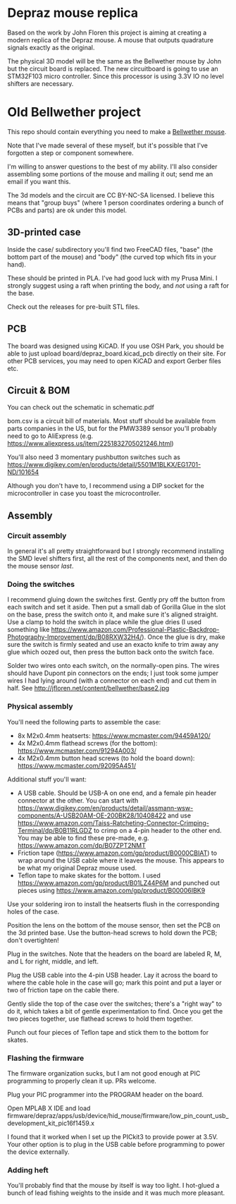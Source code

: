 # Depraz mouse replica

Based on the work by John Floren this project is aiming at creating a modern replica of the Depraz mouse. A mouse that outputs quadrature signals exactly as the original.

The physical 3D model will be the same as the Bellwether mouse by John but the circuit board is replaced. The new circuitboard is going to use an STM32F103 micro controller. Since this processor is using 3.3V IO no level shifters are necessary. 

# Old Bellwether project

This repo should contain everything you need to make a [Bellwether mouse](https://jfloren.net/bellwether.html).

Note that I've made several of these myself, but it's possible that I've forgotten a step or component somewhere.

I'm willing to answer questions to the best of my ability. I'll also consider assembling some portions of the mouse and mailing it out; send me an email if you want this.

The 3d models and the circuit are CC BY-NC-SA licensed. I believe this means that "group buys" (where 1 person coordinates ordering a bunch of PCBs and parts) are ok under this model.

## 3D-printed case

Inside the case/ subdirectory you'll find two FreeCAD files, "base" (the bottom part of the mouse) and "body" (the curved top which fits in your hand).

These should be printed in PLA. I've had good luck with my Prusa Mini. I strongly suggest using a raft when printing the body, and *not* using a raft for the base.

Check out the releases for pre-built STL files.

## PCB

The board was designed using KiCAD. If you use OSH Park, you should be able to just upload board/depraz_board.kicad_pcb directly on their site. For other PCB services, you may need to open KiCAD and export Gerber files etc.

## Circuit & BOM

You can check out the schematic in schematic.pdf

bom.csv is a circuit bill of materials. Most stuff should be available from parts companies in the US, but for the PMW3389 sensor you'll probably need to go to AliExpress (e.g. https://www.aliexpress.us/item/2251832705021246.html)

You'll also need 3 momentary pushbutton switches such as https://www.digikey.com/en/products/detail/5501M1BLKX/EG1701-ND/101654

Although you don't have to, I recommend using a DIP socket for the microcontroller in case you toast the microcontroller.

## Assembly

### Circuit assembly

In general it's all pretty straightforward but I strongly recommend installing the SMD level shifters first, all the rest of the components next, and then do the mouse sensor *last*.

### Doing the switches

I recommend gluing down the switches first. Gently pry off the button from each switch and set it aside. Then put a small dab of Gorilla Glue in the slot on the base, press the switch onto it, and make sure it's aligned straight. Use a clamp to hold the switch in place while the glue dries (I used something like https://www.amazon.com/Professional-Plastic-Backdrop-Photography-Improvement/dp/B08RXW32H4/). Once the glue is dry, make sure the switch is firmly seated and use an exacto knife to trim away any glue which oozed out, then press the button back onto the switch face.

Solder two wires onto each switch, on the normally-open pins. The wires should have Dupont pin connectors on the ends; I just took some jumper wires I had lying around (with a connector on each end) and cut them in half. See http://jfloren.net/content/bellwether/base2.jpg

### Physical assembly

You'll need the following parts to assemble the case:

* 8x M2x0.4mm heatserts: https://www.mcmaster.com/94459A120/
* 4x M2x0.4mm flathead screws (for the bottom): https://www.mcmaster.com/91294A003/
* 4x M2x0.4mm button head screws (to hold the board down): https://www.mcmaster.com/92095A451/

Additional stuff you'll want:

* A USB cable. Should be USB-A on one end, and a female pin header connector at the other. You can start with https://www.digikey.com/en/products/detail/assmann-wsw-components/A-USB20AM-OE-200BK28/10408422 and use https://www.amazon.com/Taiss-Ratcheting-Connector-Crimping-Terminal/dp/B0B11RLGDZ to crimp on a 4-pin header to the other end. You may be able to find these pre-made, e.g. https://www.amazon.com/dp/B07ZPT2NMT
* Friction tape (https://www.amazon.com/gp/product/B0000CBIAT) to wrap around the USB cable where it leaves the mouse. This appears to be what my original Depraz mouse used.
* Teflon tape to make skates for the bottom. I used https://www.amazon.com/gp/product/B01LZ44P6M and punched out pieces using https://www.amazon.com/gp/product/B00006IBK9

Use your soldering iron to install the heatserts flush in the corresponding holes of the case.

Position the lens on the bottom of the mouse sensor, then set the PCB on the 3d printed base. Use the button-head screws to hold down the PCB; don't overtighten!

Plug in the switches. Note that the headers on the board are labeled R, M, and L for right, middle, and left.

Plug the USB cable into the 4-pin USB header. Lay it across the board to where the cable hole in the case will go; mark this point and put a layer or two of friction tape on the cable there.

Gently slide the top of the case over the switches; there's a "right way" to do it, which takes a bit of gentle experimentation to find. Once you get the two pieces together, use flathead screws to hold them together.

Punch out four pieces of Teflon tape and stick them to the bottom for skates.

### Flashing the firmware

The firmware organization sucks, but I am not good enough at PIC programming to properly clean it up. PRs welcome.

Plug your PIC programmer into the PROGRAM header on the board.

Open MPLAB X IDE and load firmware/depraz/apps/usb/device/hid_mouse/firmware/low_pin_count_usb_development_kit_pic16f1459.x

I found that it worked when I set up the PICkit3 to provide power at 3.5V. Your other option is to plug in the USB cable before programming to power the device externally.

### Adding heft

You'll probably find that the mouse by itself is way too light. I hot-glued a bunch of lead fishing weights to the inside and it was much more pleasant.
